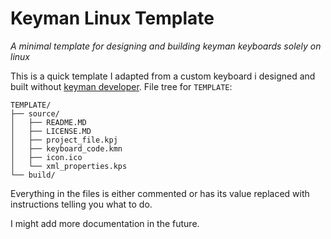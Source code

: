 # Keyman Linux Template
*A minimal template for designing and building keyman keyboards solely on linux*

This is a quick template I adapted from a custom keyboard i designed and built without [keyman developer](https://keyman.com/developer/).
File tree for `TEMPLATE`:
```
TEMPLATE/
├── source/
│   ├── README.MD
│   ├── LICENSE.MD
│   ├── project_file.kpj
│   ├── keyboard_code.kmn
│   ├── icon.ico
│   └── xml_properties.kps
└── build/
```
Everything in the files is either commented or has its value replaced with instructions telling you what to do.

I might add more documentation in the future.
